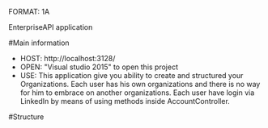 FORMAT: 1A

EnterpriseAPI application

#Main information
+ HOST: http://localhost:3128/
+ OPEN: "Visual studio 2015" to open this project
+ USE: This application give you ability to create and structured your Organizations. Each user has his own organizations and there is no way for him to embrace on another organizations. Each user have login via LinkedIn by means of using methods inside AccountController.


#Structure
    
